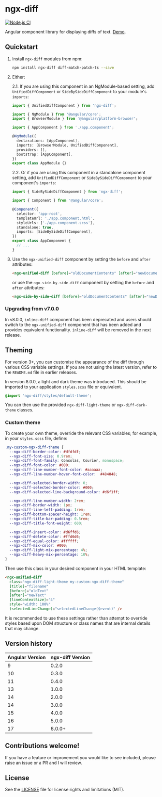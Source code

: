 # ngx-diff

[![Node.js CI](https://github.com/rars/ngx-diff/actions/workflows/node.js.yml/badge.svg)](https://github.com/rars/ngx-diff/actions/workflows/node.js.yml)

Angular component library for displaying diffs of text. [Demo](https://rars.github.io/ngx-diff/).

## Quickstart

1. Install `ngx-diff` modules from npm:
   ```bash
   npm install ngx-diff diff-match-patch-ts --save
   ```
2. Either:

   2.1. If you are using this component in an NgModule-based setting, add `UnifiedDiffComponent` or `SideBySideDiffComponent` to your module's `imports`:

   ```typescript
   import { UnifiedDiffComponent } from 'ngx-diff';

   import { NgModule } from '@angular/core';
   import { BrowserModule } from '@angular/platform-browser';

   import { AppComponent } from './app.component';

   @NgModule({
     declarations: [AppComponent],
     imports: [BrowserModule, UnifiedDiffComponent],
     providers: [],
     bootstrap: [AppComponent],
   })
   export class AppModule {}
   ```

   2.2. Or if you are using this component in a standalone component setting, add `UnifiedDiffComponent` or `SideBySideDiffComponent` to your component's `imports`:

   ```typescript
   import { SideBySideDiffComponent } from 'ngx-diff';

   import { Component } from '@angular/core';

   @Component({
     selector: 'app-root',
     templateUrl: './app.component.html',
     styleUrls: ['./app.component.scss'],
     standalone: true,
     imports: [SideBySideDiffComponent],
   })
   export class AppComponent {
     // ...
   }
   ```

3. Use the `ngx-unified-diff` component by setting the `before` and `after` attributes:

   ```HTML
   <ngx-unified-diff [before]="oldDocumentContents" [after]="newDocumentContents" [lineContextSize]="4" />
   ```

   or use the `ngx-side-by-side-diff` component by setting the `before` and `after` attributes:

   ```HTML
   <ngx-side-by-side-diff [before]="oldDocumentContents" [after]="newDocumentContents" [lineContextSize]="4" />
   ```

### Upgrading from v7.0.0

In v8.0.0, `inline-diff` component has been deprecated and users should switch to the `ngx-unified-diff` component that has been added and provides equivalent functionality. `inline-diff` will be removed in the next release.

## Theming

For version 3+, you can customise the appearance of the diff through various CSS variable settings. If you are not using the latest version, refer to the `README.md` file in earlier releases.

In version 8.0.0, a light and dark theme was introduced. This should be imported to your application `styles.scss` file or equivalent.

```scss
@import 'ngx-diff/styles/default-theme';
```

You can then use the provided `ngx-diff-light-theme` or `ngx-diff-dark-theme` classes.

### Custom theme

To create your own theme, override the relevant CSS variables; for example, in your `styles.scss` file, define:

```SCSS
.my-custom-ngx-diff-theme {
  --ngx-diff-border-color: #dfdfdf;
  --ngx-diff-font-size: 0.9rem;
  --ngx-diff-font-family: Consolas, Courier, monospace;
  --ngx-diff-font-color: #000;
  --ngx-diff-line-number-font-color: #aaaaaa;
  --ngx-diff-line-number-hover-font-color:  #484848;

  --ngx-diff-selected-border-width: 0;
  --ngx-diff-selected-border-color: #000;
  --ngx-diff-selected-line-background-color: #d6f1ff;

  --ngx-diff-line-number-width: 2rem;
  --ngx-diff-border-width: 1px;
  --ngx-diff-line-left-padding: 1rem;
  --ngx-diff-bottom-spacer-height: 1rem;
  --ngx-diff-title-bar-padding: 0.5rem;
  --ngx-diff-title-font-weight: 600;

  --ngx-diff-insert-color: #d6ffd6;
  --ngx-diff-delete-color: #ffd6d6;
  --ngx-diff-equal-color: #ffffff;
  --ngx-diff-mix-color: #000;
  --ngx-diff-light-mix-percentage: 4%;
  --ngx-diff-heavy-mix-percentage: 10%;
}
```

Then use this class in your desired component in your HTML template:

```HTML
<ngx-unified-diff
  class="ngx-diff-light-theme my-custom-ngx-diff-theme"
  [title]="filename"
  [before]="oldText"
  [after]="newText"
  [lineContextSize]="4"
  style="width: 100%"
  (selectedLineChange)="selectedLineChange($event)" />
```

It is recommended to use these settings rather than attempt to override styles based upon DOM structure or class names that are internal details that may change.

## Version history

| Angular Version | ngx-diff Version |
| --------------- | ---------------- |
| 9               | 0.2.0            |
| 10              | 0.3.0            |
| 11              | 0.4.0            |
| 13              | 1.0.0            |
| 14              | 2.0.0            |
| 14              | 3.0.0            |
| 15              | 4.0.0            |
| 16              | 5.0.0            |
| 17              | 6.0.0+           |

## Contributions welcome!

If you have a feature or improvement you would like to see included, please raise an issue or a PR and I will review.

## License

See the [LICENSE](LICENSE) file for license rights and limitations (MIT).
